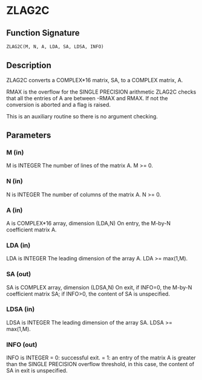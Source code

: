 # ZLAG2C

## Function Signature

```fortran
ZLAG2C(M, N, A, LDA, SA, LDSA, INFO)
```

## Description


 ZLAG2C converts a COMPLEX*16 matrix, SA, to a COMPLEX matrix, A.

 RMAX is the overflow for the SINGLE PRECISION arithmetic
 ZLAG2C checks that all the entries of A are between -RMAX and
 RMAX. If not the conversion is aborted and a flag is raised.

 This is an auxiliary routine so there is no argument checking.

## Parameters

### M (in)

M is INTEGER The number of lines of the matrix A. M >= 0.

### N (in)

N is INTEGER The number of columns of the matrix A. N >= 0.

### A (in)

A is COMPLEX*16 array, dimension (LDA,N) On entry, the M-by-N coefficient matrix A.

### LDA (in)

LDA is INTEGER The leading dimension of the array A. LDA >= max(1,M).

### SA (out)

SA is COMPLEX array, dimension (LDSA,N) On exit, if INFO=0, the M-by-N coefficient matrix SA; if INFO>0, the content of SA is unspecified.

### LDSA (in)

LDSA is INTEGER The leading dimension of the array SA. LDSA >= max(1,M).

### INFO (out)

INFO is INTEGER = 0: successful exit. = 1: an entry of the matrix A is greater than the SINGLE PRECISION overflow threshold, in this case, the content of SA in exit is unspecified.

